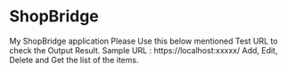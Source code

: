 # ShopBridge
My ShopBridge application
Please Use this below mentioned Test URL to check the Output Result. Sample URL : https://localhost:xxxxx/
Add, Edit, Delete and Get the list of the items.

